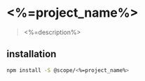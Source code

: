 # <%=project_name%>
> <%=description%>


## installation
```bash
npm install -S @scope/<%=project_name%>
```
